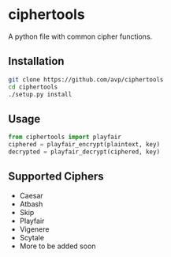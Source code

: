 ciphertools
===========

A python file with common cipher functions.

Installation
------------

```sh
git clone https://github.com/avp/ciphertools
cd ciphertools
./setup.py install
```

Usage
-----

```python
from ciphertools import playfair
ciphered = playfair_encrypt(plaintext, key)
decrypted = playfair_decrypt(ciphered, key)
```

Supported Ciphers
-----------------

- Caesar
- Atbash
- Skip
- Playfair
- Vigenere
- Scytale
- More to be added soon
